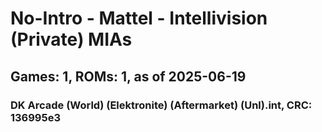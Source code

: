 # No-Intro - Mattel - Intellivision (Private) MIAs
## Games: 1, ROMs: 1, as of 2025-06-19

### DK Arcade (World) (Elektronite) (Aftermarket) (Unl).int, CRC: 136995e3
